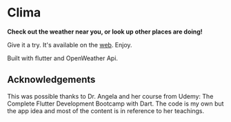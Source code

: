 # Clima

**Check out the weather near you, or look up other places are doing!**

Give it a try. It's available on the [web](https://csarevalo.github.io/clima/). Enjoy.

Built with flutter and OpenWeather Api.

## Acknowledgements
This was possible thanks to Dr. Angela and her course from Udemy: The Complete Flutter Development Bootcamp with Dart. The code is my own but the app idea and most of the content is in reference to her teachings.
